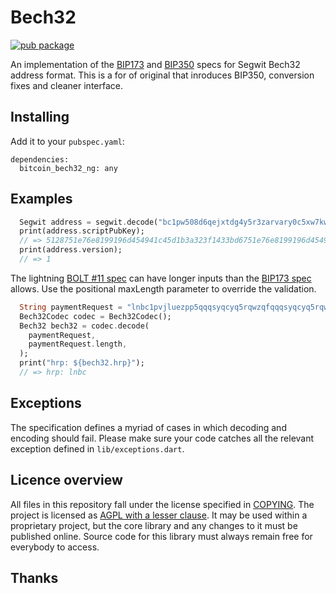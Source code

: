 # Bech32 

[![pub package](https://img.shields.io/pub/v/bech32.svg)](https://pub.dartlang.org/packages/bitcoin_bech32_ng)

An implementation of the [BIP173]() and [BIP350]() specs for Segwit Bech32 address format. This is 
a for of original []() that inroduces BIP350, conversion fixes and cleaner interface.

## Installing

Add it to your `pubspec.yaml`:

```
dependencies:
  bitcoin_bech32_ng: any
```

## Examples

```dart
  Segwit address = segwit.decode("bc1pw508d6qejxtdg4y5r3zarvary0c5xw7kw508d6qejxtdg4y5r3zarvary0c5xw7k7grplx");
  print(address.scriptPubKey);
  // => 5128751e76e8199196d454941c45d1b3a323f1433bd6751e76e8199196d454941c45d1b3a323f1433bd6
  print(address.version);
  // => 1
```

The lightning [BOLT #11 spec] can have longer inputs than the [BIP173 spec] allows. Use the positional maxLength parameter to override the validation.
```dart
  String paymentRequest = "lnbc1pvjluezpp5qqqsyqcyq5rqwzqfqqqsyqcyq5rqwzqfqqqsyqcyq5rqwzqfqypqdpl2pkx2ctnv5sxxmmwwd5kgetjypeh2ursdae8g6twvus8g6rfwvs8qun0dfjkxaq8rkx3yf5tcsyz3d73gafnh3cax9rn449d9p5uxz9ezhhypd0elx87sjle52x86fux2ypatgddc6k63n7erqz25le42c4u4ecky03ylcqca784w";
  Bech32Codec codec = Bech32Codec();
  Bech32 bech32 = codec.decode(
    paymentRequest,
    paymentRequest.length,
  );
  print("hrp: ${bech32.hrp}");
  // => hrp: lnbc
```

## Exceptions

The specification defines a myriad of cases in which decoding and encoding 
should fail. Please make sure your code catches all the relevant exception 
defined in `lib/exceptions.dart`.



## Licence overview

All files in this repository fall under the license specified in 
[COPYING](COPYING). The project is licensed as [AGPL with a lesser clause](https://www.gnu.org/licenses/agpl-3.0.en.html). 
It may be used within a proprietary project, but the core library and any 
changes to it must be published online. Source code for this library must 
always remain free for everybody to access.

## Thanks

[BIP173 spec]: https://github.com/bitcoin/bips/blob/master/bip-0173.mediawiki
[BOLT #11 spec]: https://github.com/lightningnetwork/lightning-rfc/blob/master/11-payment-encoding.md
